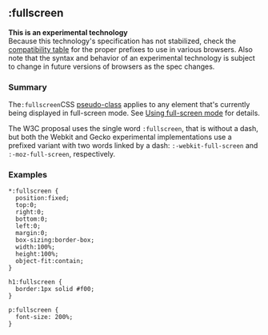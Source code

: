 ## :fullscreen

**This is an experimental technology**  
Because this technology's specification has not stabilized, check the [compatibility table][0] for the proper prefixes to use in various browsers. Also note that the syntax and behavior of an experimental technology is subject to change in future versions of browsers as the spec changes.

### Summary

The` :fullscreen `CSS [pseudo-class][1] applies to any element that's currently being displayed in full-screen mode. See [Using full-screen mode][2] for details.

The W3C proposal uses the single word `:fullscreen`, that is without a dash, but both the Webkit and Gecko experimental implementations use a prefixed variant with two words linked by a dash: `:-webkit-full-screen` and `:-moz-full-screen`, respectively.

### Examples

    *:fullscreen {
      position:fixed;
      top:0; 
      right:0; 
      bottom:0; 
      left:0;
      margin:0;
      box-sizing:border-box;
      width:100%;
      height:100%;
      object-fit:contain;
    }

    h1:fullscreen {
      border:1px solid #f00;
    }

    p:fullscreen {
      font-size: 200%;
    }



[0]: #Browser_compatibility
[1]: https://developer.mozilla.org/en/CSS/Pseudo-classes "en/CSS/Pseudo-classes"
[2]: https://developer.mozilla.org/en/DOM/Using_full-screen_mode "en/DOM/Using full-screen mode"